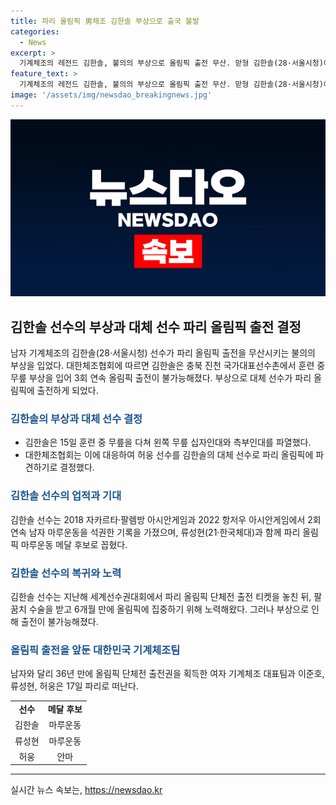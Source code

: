 ```yaml
---
title: 파리 올림픽 男체조 김한솔 부상으로 출국 불발
categories:
  - News
excerpt: >
  기계체조의 레전드 김한솔, 불의의 부상으로 올림픽 출전 무산. 맏형 김한솔(28·서울시청)이 파리 출국 이틀 전 도마 훈련 중 무릎을 다쳐 3회 연속 올림픽 출전이 떨어졌다. 왼쪽 무릎 십자인대 파열과 측부인대 파열로 확인돼 대체 선수 허웅이 파견됐다. 김한솔은 2018 자카르타·팔렘방 아시안게임과 2022 항저우 아시안게임에서 메달 후보였으며, 신발끈 뼈 수술 후 6개월만에 회복해온 끝에 낙마 소식에 안타까움을 자아냈다.
feature_text: >
  기계체조의 레전드 김한솔, 불의의 부상으로 올림픽 출전 무산. 맏형 김한솔(28·서울시청)이 파리 출국 이틀 전 도마 훈련 중 무릎을 다쳐 3회 연속 올림픽 출전이 떨어졌다. 왼쪽 무릎 십자인대 파열과 측부인대 파열로 확인돼 대체 선수 허웅이 파견됐다. 김한솔은 2018 자카르타·팔렘방 아시안게임과 2022 항저우 아시안게임에서 메달 후보였으며, 신발끈 뼈 수술 후 6개월만에 회복해온 끝에 낙마 소식에 안타까움을 자아냈다.
image: '/assets/img/newsdao_breakingnews.jpg'
---
```


<p><img src="/assets/img/newsdao_breakingnews.jpg" alt="ranknews 속보" /></p>

<h2 data-ke-size="size26">김한솔 선수의 부상과 대체 선수 파리 올림픽 출전 결정</h2>

<p data-ke-size="size16">남자 기계체조의 김한솔(28·서울시청) 선수가 파리 올림픽 출전을 무산시키는 불의의 부상을 입었다. 대한체조협회에 따르면 김한솔은 충북 진천 국가대표선수촌에서 훈련 중 무릎 부상을 입어 3회 연속 올림픽 출전이 불가능해졌다. 부상으로 대체 선수가 파리 올림픽에 출전하게 되었다.</p>

<h3><b><span style="color: #1a5490;">김한솔의 부상과 대체 선수 결정</span></b></h3>

<ul>
  <li>김한솔은 15일 훈련 중 무릎을 다쳐 왼쪽 무릎 십자인대와 측부인대를 파열했다.</li>
  <li>대한체조협회는 이에 대응하여 허웅 선수를 김한솔의 대체 선수로 파리 올림픽에 파견하기로 결정했다.</li>
</ul>

<h3><b><span style="color: #1a5490;">김한솔 선수의 업적과 기대</span></b></h3>

<p>김한솔 선수는 2018 자카르타·팔렘방 아시안게임과 2022 항저우 아시안게임에서 2회 연속 남자 마루운동을 석권한 기록을 가졌으며, 류성현(21·한국체대)과 함께 파리 올림픽 마루운동 메달 후보로 꼽혔다.</p>

<h3><b><span style="color: #1a5490;">김한솔 선수의 복귀와 노력</span></b></h3>

<p>김한솔 선수는 지난해 세계선수권대회에서 파리 올림픽 단체전 출전 티켓을 놓친 뒤, 팔꿈치 수술을 받고 6개월 만에 올림픽에 집중하기 위해 노력해왔다. 그러나 부상으로 인해 출전이 불가능해졌다.</p>

<h3><b><span style="color: #1a5490;">올림픽 출전을 앞둔 대한민국 기계체조팀</span></b></h3>

<p>남자와 달리 36년 만에 올림픽 단체전 출전권을 획득한 여자 기계체조 대표팀과 이준호, 류성현, 허웅은 17일 파리로 떠난다.</p>

<table>
  <tr>
    <td style="text-align: center; height: 17px;"><b>선수</b></td>
    <td style="text-align: center; height: 17px;"><b>메달 후보</b></td>
  </tr>
  <tr>
    <td style="text-align: center; height: 17px;">김한솔</td>
    <td style="text-align: center; height: 17px;">마루운동</td>
  </tr>
  <tr>
    <td style="text-align: center; height: 17px;">류성현</td>
    <td style="text-align: center; height: 17px;">마루운동</td>
  </tr>
  <tr>
    <td style="text-align: center; height: 17px;">허웅</td>
    <td style="text-align: center; height: 17px;">안마</td>
  </tr>
</table>

<hr>
실시간 뉴스 속보는, <a href="https://newsdao.kr" rel="dofollow">https://newsdao.kr</a>


